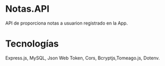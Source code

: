 # Notas.API

API de proporciona notas a usuarion registrado en la App.

# Tecnologías

Express.js, MySQL, Json Web Token, Cors, Bcryptjs,Tomeago.js, Dotenv. 
